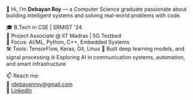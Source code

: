 👋 Hi, I’m **Debayan Roy** — a Computer Science graduate passionate about building intelligent systems and solving real-world problems with code.

🎓 B.Tech in CSE | SRMIST '24  
🔬 Project Associate @ IIT Madras | 5G Testbed  
🧠 Focus: AI/ML, Python, C++, Embedded Systems  
🛠️ Tools: TensorFlow, Keras, Git, Linux
📱 Built deep learning models, and signal processing
🌐 Exploring AI in communication systems, automation, and smart infrastructure

📫 Reach me:  
📧 rdebayanroy@gmail.com  
🔗 [LinkedIn](https://www.linkedin.com/in/debayan-roy-1709a21b6/)
